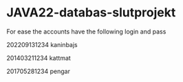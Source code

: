 # JAVA22-databas-slutprojekt

For ease the accounts have the following login and pass

202209131234 kaninbajs

201403211234 kattmat

201705281234 pengar
